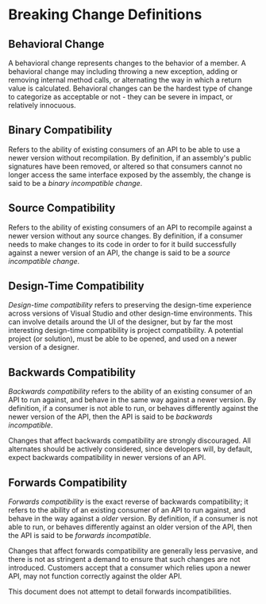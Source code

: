 Breaking Change Definitions
===========================

Behavioral Change
-----------------

A behavioral change represents changes to the behavior of a member. A behavioral change may including throwing a new exception, adding or removing internal method calls, or alternating the way in which a return value is calculated. Behavioral changes can be the hardest type of change to categorize as acceptable or not - they can be severe in impact, or relatively innocuous.

Binary Compatibility  
--------------------

Refers to the ability of existing consumers of an API to be able to use a newer version without recompilation. By definition, if an assembly's public signatures have been removed, or altered so that consumers cannot no longer access the same interface exposed by the assembly, the change is said to be a _binary incompatible change_.

Source Compatibility
--------------------

Refers to the ability of existing consumers of an API to recompile against a newer version without any source changes. By definition, if a consumer needs to make changes to its code in order to for it build successfully against a newer version of an API, the change is said to be a _source incompatible change_.

Design-Time Compatibility  
-------------------------

_Design-time compatibility_ refers to preserving the design-time experience across versions of Visual Studio and other design-time environments. This can involve details around the UI of the designer, but by far the most interesting design-time compatibility is project compatibility. A potential project (or solution), must be able to be opened, and used on a newer version of a designer.

Backwards Compatibility  
-----------------------

_Backwards compatibility_ refers to the ability of an existing consumer of an API to run against, and behave in the same way against a newer version. By definition, if a consumer is not able to run, or behaves differently against the newer version of the API, then the API is said to be _backwards incompatible_. 

Changes that affect backwards compatibility are strongly discouraged. All alternates should be actively considered, since developers will, by default, expect backwards compatibility in newer versions of an API.

Forwards Compatibility  
----------------------

_Forwards compatibility_ is the exact reverse of backwards compatibility; it refers to the ability of an existing consumer of an API to run against, and behave in the way against a _older_ version. By definition, if a consumer is not able to run, or behaves differently against an older version of the API, then the API is said to be _forwards incompatible_.

Changes that affect forwards compatibility are generally less pervasive, and there is not as stringent a demand to ensure that such changes are not introduced. Customers accept that a consumer which relies upon a newer API, may not function correctly against the older API.

This document does not attempt to detail forwards incompatibilities.

